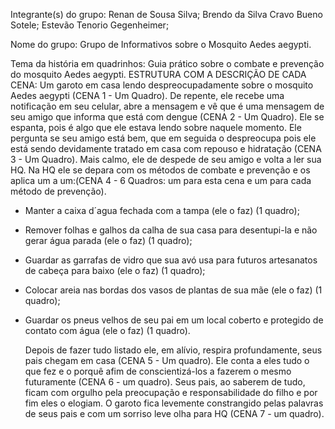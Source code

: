 Integrante(s) do grupo:
Renan de Sousa Silva;
Brendo da Silva Cravo Bueno Sotele;
Estevão Tenorio Gegenheimer;

Nome do grupo: Grupo de Informativos sobre o Mosquito Aedes aegypti.

Tema da história em quadrinhos: Guia prático sobre o combate e prevenção do mosquito Aedes aegypti.
ESTRUTURA COM A DESCRIÇÃO DE CADA CENA:
  Um garoto em casa lendo despreocupadamente sobre o mosquito Aedes aegypti (CENA 1 - Um Quadro). 
  De repente, ele  recebe uma notificação em seu celular, abre a mensagem e vê que é uma mensagem de seu amigo que informa que está com dengue (CENA 2 - Um Quadro). 
  Ele se espanta, pois é algo que ele estava lendo sobre naquele momento. Ele pergunta se seu amigo está bem, que em seguida o despreocupa pois ele está sendo devidamente tratado em casa com repouso e hidratação (CENA 3 - Um Quadro). 
  Mais calmo, ele de despede de seu amigo e volta a ler sua HQ. Na HQ ele se depara com os métodos de combate e prevenção e os aplica um a um:(CENA 4 - 6 Quadros: um para esta cena e um para cada método de prevenção).
- Manter a caixa d´agua fechada com a tampa (ele o faz) (1 quadro);

- Remover folhas e galhos da calha de sua casa para desentupi-la e não gerar água parada (ele o faz) (1 quadro);

- Guardar as garrafas de vidro que sua avó usa para futuros artesanatos de cabeça para baixo (ele o faz) (1 quadro); 

- Colocar areia nas bordas dos vasos de plantas de sua mãe (ele o faz) (1 quadro);

- Guardar os pneus velhos de seu pai em um local coberto e protegido de contato com água (ele o faz) (1 quadro).
  
  Depois de fazer tudo listado ele, em alívio, respira profundamente, seus pais chegam em casa (CENA 5 - Um quadro).
  Ele conta a eles tudo o que fez e o porquê afim de conscientizá-los a fazerem o mesmo futuramente (CENA 6 - um quadro).
  Seus pais, ao saberem de tudo, ficam com orgulho pela preocupação e responsabilidade do filho e por fim eles o elogiam. O garoto fica levemente constrangido pelas palavras de seus pais e com um sorriso leve olha para HQ (CENA 7 - um quadro).
